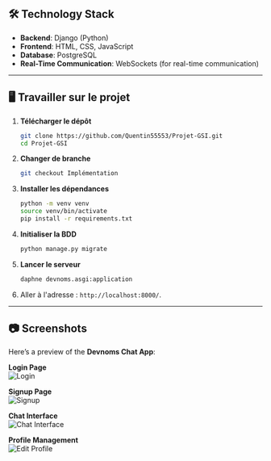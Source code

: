 



## 🛠️ **Technology Stack**

- **Backend**: Django (Python)
- **Frontend**: HTML, CSS, JavaScript
- **Database**: PostgreSQL
- **Real-Time Communication**: WebSockets (for real-time communication)

---

## 🖥️ **Travailler sur le projet**


1. **Télécharger le dépôt**

   ```bash
   git clone https://github.com/Quentin55553/Projet-GSI.git
   cd Projet-GSI
   ```

2. **Changer de branche**

   ```bash
   git checkout Implémentation
   ```

3. **Installer les dépendances**

   ```bash
   python -m venv venv
   source venv/bin/activate
   pip install -r requirements.txt
   ```

4. **Initialiser la BDD**

   ```bash
   python manage.py migrate
   ```

5. **Lancer le serveur**

   ```bash
   daphne devnoms.asgi:application
   ```

6. Aller à l'adresse : `http://localhost:8000/`.

---

## 📷 **Screenshots**

Here’s a preview of the **Devnoms Chat App**:

**Login Page**  
![Login](https://filesstatic.netlify.app/Chatapp/img/login.png)

**Signup Page**  
![Signup](https://filesstatic.netlify.app/Chatapp/img/signup.png)

**Chat Interface**  
![Chat Interface](https://filesstatic.netlify.app/Chatapp/img/chat.png)

**Profile Management**  
![Edit Profile](https://filesstatic.netlify.app/Chatapp/img/edit.png)

